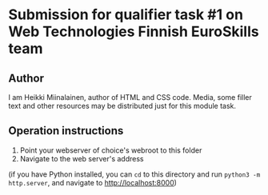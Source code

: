 # Submission for qualifier task #1 on Web Technologies Finnish EuroSkills team

## Author

I am Heikki Miinalainen, author of HTML and CSS code. Media, some filler text and other resources may be distributed just for this module task.

## Operation instructions

1. Point your webserver of choice's webroot to this folder
2. Navigate to the web server's address 

(if you have Python installed, you can `cd` to this directory and run `python3 -m http.server`, and navigate to [http://localhost:8000](http://localhost:8000))

